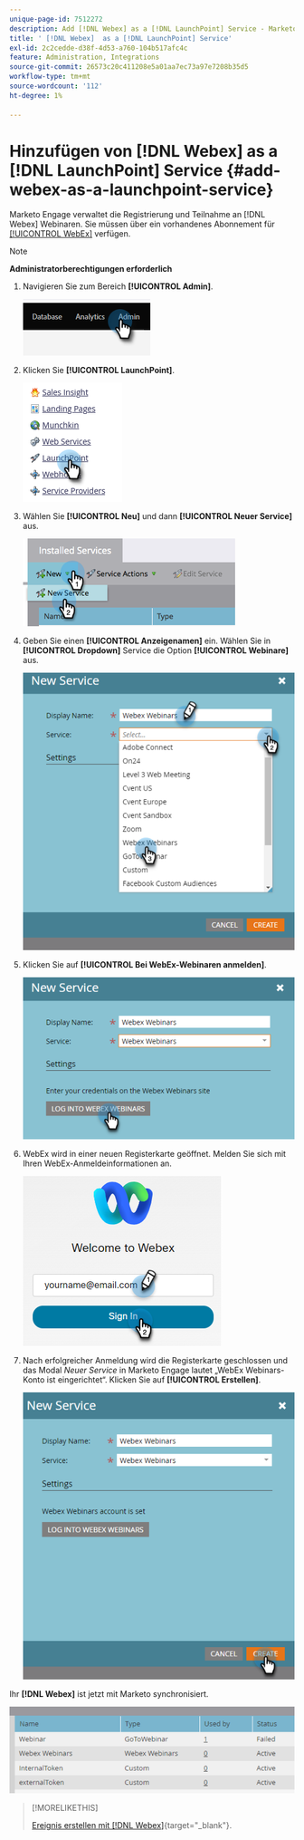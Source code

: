 ```yaml
---
unique-page-id: 7512272
description: Add [!DNL Webex] as a [!DNL LaunchPoint] Service - Marketo-Dokumente - Produktdokumentation
title: ' [!DNL Webex]  as a [!DNL LaunchPoint] Service'
exl-id: 2c2cedde-d38f-4d53-a760-104b517afc4c
feature: Administration, Integrations
source-git-commit: 26573c20c411208e5a01aa7ec73a97e7208b35d5
workflow-type: tm+mt
source-wordcount: '112'
ht-degree: 1%

---
```


# Hinzufügen von [!DNL Webex] as a [!DNL LaunchPoint] Service {#add-webex-as-a-launchpoint-service}

Marketo Engage verwaltet die Registrierung und Teilnahme an [!DNL Webex] Webinaren. Sie müssen über ein vorhandenes Abonnement für [[!UICONTROL WebEx]](https://www.webex.com/) verfügen.

>[!NOTE]
>
>**Administratorberechtigungen erforderlich**

1. Navigieren Sie zum Bereich **[!UICONTROL Admin]**.

   ![](assets/add-webex-as-a-launchpoint-service-1.png)

1. Klicken Sie **[!UICONTROL LaunchPoint]**.

   ![](assets/add-webex-as-a-launchpoint-service-2.png)

1. Wählen Sie **[!UICONTROL Neu]** und dann **[!UICONTROL Neuer Service]** aus.

   ![](assets/add-webex-as-a-launchpoint-service-3.png)

1. Geben Sie einen **[!UICONTROL Anzeigenamen]** ein. Wählen Sie in **[!UICONTROL Dropdown]** Service die Option **[!UICONTROL Webinare]** aus.

   ![](assets/add-webex-as-a-launchpoint-service-4.png)

1. Klicken Sie auf **[!UICONTROL Bei WebEx-Webinaren anmelden]**.

   ![](assets/add-webex-as-a-launchpoint-service-5.png)

1. WebEx wird in einer neuen Registerkarte geöffnet. Melden Sie sich mit Ihren WebEx-Anmeldeinformationen an.

   ![](assets/add-webex-as-a-launchpoint-service-6.png)

1. Nach erfolgreicher Anmeldung wird die Registerkarte geschlossen und das Modal _Neuer Service_ in Marketo Engage lautet „WebEx Webinars-Konto ist eingerichtet“. Klicken Sie auf **[!UICONTROL Erstellen]**.

   ![](assets/add-webex-as-a-launchpoint-service-7.png)

Ihr **[!DNL Webex]** ist jetzt mit Marketo synchronisiert.

![](assets/add-webex-as-a-launchpoint-service-8.png)

>[!MORELIKETHIS]
>
>[Ereignis erstellen mit [!DNL Webex]](/help/marketo/product-docs/demand-generation/events/create-an-event/create-an-event-with-webex.md){target="_blank"}.
